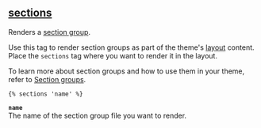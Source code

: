 ## [sections](https://shopify.dev/docs/api/liquid/tags/sections)

Renders a [section group](https://shopify.dev/themes/architecture/section-groups).

Use this tag to render section groups as part of the theme's [layout](https://shopify.dev/themes/architecture/layouts) content. Place the `sections` tag where you want to render it in the layout.

To learn more about section groups and how to use them in your theme, refer to [Section groups](https://shopify.dev/themes/architecture/section-groups#usage).

```liquid
{% sections 'name' %}
```

**`name`**  
The name of the section group file you want to render.

